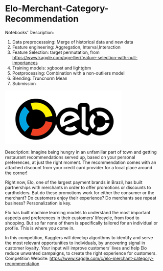# Elo-Merchant-Category-Recommendation

Notebooks' Description:

1. Data preprocesssing: Merge of historical data and new data
2. Feature engineering: Aggregation, Interval,Interaction
3. Feature Selection: target permutation, from https://www.kaggle.com/ogrellier/feature-selection-with-null-importances
4. Training models: xgboost and lightgbm 
5. Postprocessing: Combination with a non-outliers model 
6. Blending: Truncnorm Mean 
7. Submission


![image](https://github.com/ShouqingChen1/Elo-Merchant-Category-Recommendation/blob/master/readmeimages/elo.png)

Description: Imagine being hungry in an unfamiliar part of town and getting restaurant recommendations served up, based on your personal preferences, at just the right moment. The recommendation comes with an attached discount from your credit card provider for a local place around the corner!

Right now, Elo, one of the largest payment brands in Brazil, has built partnerships with merchants in order to offer promotions or discounts to cardholders. But do these promotions work for either the consumer or the merchant? Do customers enjoy their experience? Do merchants see repeat business? Personalization is key.

Elo has built machine learning models to understand the most important aspects and preferences in their customers’ lifecycle, from food to shopping. But so far none of them is specifically tailored for an individual or profile. This is where you come in.

In this competition, Kagglers will develop algorithms to identify and serve the most relevant opportunities to individuals, by uncovering signal in customer loyalty. Your input will improve customers’ lives and help Elo reduce unwanted campaigns, to create the right experience for customers.
Competition Website: https://www.kaggle.com/c/elo-merchant-category-recommendation 

